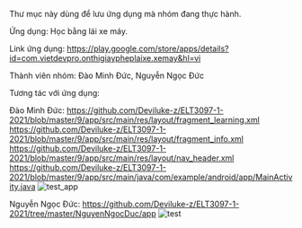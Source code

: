 Thư mục này dùng để lưu ứng dụng mà nhóm đang thực hành.

Ứng dụng: Học bằng lái xe máy.

Link ứng dụng: https://play.google.com/store/apps/details?id=com.vietdevpro.onthigiaypheplaixe.xemay&hl=vi

Thành viên nhóm: Đào Minh Đức, Nguyễn Ngọc Đức

Tương tác với ứng dụng:

Đào Minh Đức: 
https://github.com/Deviluke-z/ELT3097-1-2021/blob/master/9/app/src/main/res/layout/fragment_learning.xml
https://github.com/Deviluke-z/ELT3097-1-2021/blob/master/9/app/src/main/res/layout/fragment_info.xml
https://github.com/Deviluke-z/ELT3097-1-2021/blob/master/9/app/src/main/res/layout/nav_header.xml
https://github.com/Deviluke-z/ELT3097-1-2021/blob/master/9/app/src/main/java/com/example/android/app/MainActivity.java
![test_app](https://user-images.githubusercontent.com/63990239/96062477-f82a5b80-0ebf-11eb-99cd-861490009bcb.gif)

Nguyễn Ngọc Đức:
https://github.com/Deviluke-z/ELT3097-1-2021/tree/master/NguyenNgocDuc/app
![test](https://user-images.githubusercontent.com/63990239/94774020-2cdde380-03e7-11eb-8edf-30b242820f12.gif)
